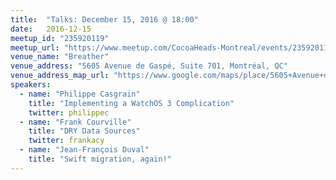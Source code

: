 ```yaml
---
title:  "Talks: December 15, 2016 @ 18:00"
date:   2016-12-15
meetup_id: "235920119"
meetup_url: "https://www.meetup.com/CocoaHeads-Montreal/events/235920119/"
venue_name: "Breather"
venue_address: "5605 Avenue de Gaspé, Suite 701, Montréal, QC"
venue_address_map_url: "https://www.google.com/maps/place/5605+Avenue+de+Gasp%C3%A9+%23701,+Montr%C3%A9al,+QC+H2T+2A4,+Canada/@45.5282428,-73.5980018,16z/data=!4m2!3m1!1s0x4cc9197b5d847dd9:0x2f74668dca6a58d3?hl=en"
speakers:
  - name: "Philippe Casgrain"
    title: "Implementing a WatchOS 3 Complication"
    twitter: philippec
  - name: "Frank Courville"
    title: "DRY Data Sources"
    twitter: frankacy
  - name: "Jean-François Duval"
    title: "Swift migration, again!"
---
```

